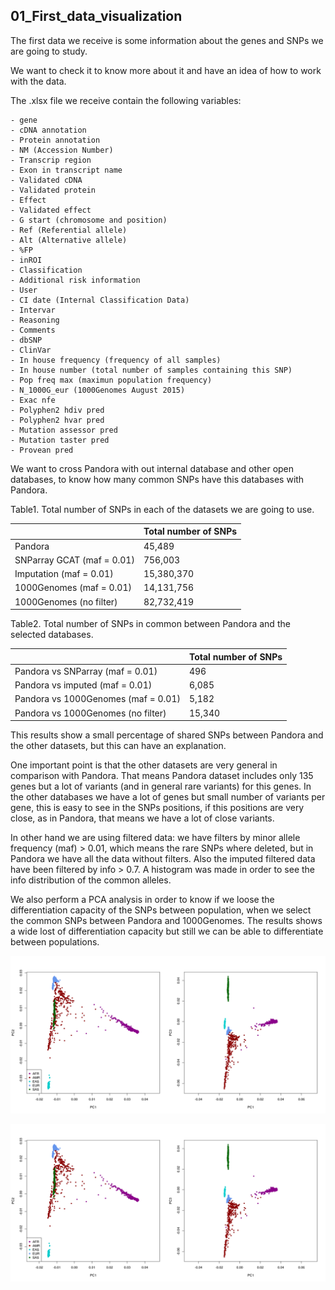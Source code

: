 ## 01_First_data_visualization

The first data we receive is some information about the genes and SNPs we are going to study.

We want to check it to know more about it and have an idea of how to work with the data.

The .xlsx file we receive contain the following variables:

	- gene
	- cDNA annotation
	- Protein annotation
	- NM (Accession Number)
	- Transcrip region
	- Exon in transcript name
	- Validated cDNA
	- Validated protein
	- Effect 
	- Validated effect
	- G start (chromosome and position)
	- Ref (Referential allele)
	- Alt (Alternative allele)
	- %FP
	- inROI
	- Classification
	- Additional risk information
	- User
	- CI date (Internal Classification Data)
	- Intervar
	- Reasoning
	- Comments
	- dbSNP
	- ClinVar
	- In house frequency (frequency of all samples)
	- In house number (total number of samples containing this SNP)
	- Pop freq max (maximun population frequency)
	- N_1000G_eur (1000Genomes August 2015)
	- Exac nfe
	- Polyphen2 hdiv pred
	- Polyphen2 hvar pred
	- Mutation assessor pred
	- Mutation taster pred
	- Provean pred

We want to cross Pandora with out internal database and other open databases, to know how many common SNPs have this databases with Pandora. 

Table1. Total number of SNPs in each of the datasets we are going to use.


|                            | Total number of SNPs |
|----------------------------|----------------------|
| Pandora                    | 45,489               |
| SNParray GCAT (maf = 0.01) | 756,003              |
| Imputation (maf = 0.01)    | 15,380,370           |
| 1000Genomes (maf = 0.01)   | 14,131,756           |
| 1000Genomes (no filter)    | 82,732,419           |

Table2. Total number of SNPs in common between Pandora and the selected databases.

|                                     | Total number of SNPs |
|-------------------------------------|----------------------|
| Pandora vs SNParray (maf = 0.01)    | 496                  |
| Pandora vs imputed (maf = 0.01)     | 6,085                |
| Pandora vs 1000Genomes (maf = 0.01) | 5,182                |
| Pandora vs 1000Genomes (no filter)  | 15,340               |


This results show a small percentage of shared SNPs between Pandora and the other datasets, but this can have an explanation. 

One important point is that the other datasets are very general in comparison with Pandora. That means Pandora dataset includes only 135 genes but a lot of variants (and in general rare variants) for this genes. In the other databases we have a lot of genes but small number of variants per gene, this is easy to see in the SNPs positions, if this positions are very close, as in Pandora, that means we have a lot of close variants.

In other hand we are using filtered data: we have filters by minor allele frequency (maf) > 0.01, which means the rare SNPs where deleted, but in Pandora we have all the data without filters. Also the imputed filtered data have been filtered by info > 0.7. A histogram was made in order to see the info distribution of the common alleles. 

We also perform a PCA analysis in order to know if we loose the differentiation capacity of the SNPs between population, when we select the common SNPs between Pandora and 1000Genomes. The results shows a wide lost of differentiation capacity but still we can be able to differentiate between populations.

![1000Genomes PCA](/graphs/1000G_PCA.png)

![Common Pandora and 1000Genomes SNPs PCA](/graphs/1000G_PCA.png)


